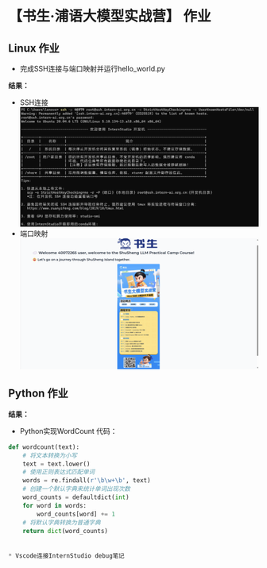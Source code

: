 # 【书生·浦语大模型实战营】 作业
## Linux 作业
* 完成SSH连接与端口映射并运行hello_world.py

**结果：**  
* SSH连接
![alt](homeworkpage/SSH.png)
* 端口映射
![alt](homeworkpage/端口映射.png)

## Python 作业
**结果：**
* Python实现WordCount
代码：
```python
def wordcount(text):
    # 将文本转换为小写
    text = text.lower()
    # 使用正则表达式匹配单词
    words = re.findall(r'\b\w+\b', text)
    # 创建一个默认字典来统计单词出现次数
    word_counts = defaultdict(int)
    for word in words:
        word_counts[word] += 1
    # 将默认字典转换为普通字典
    return dict(word_counts)


* Vscode连接InternStudio debug笔记
